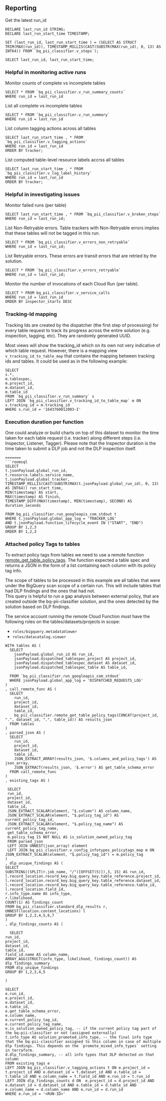 ## Reporting

Get the latest run_id

```roomsql
DECLARE last_run_id STRING;
DECLARE last_run_start_time TIMESTAMP;

SET (last_run_id, last_run_start_time ) = (SELECT AS STRUCT TRIM(MAX(run_id)), TIMESTAMP_MILLIS(CAST(SUBSTR(MAX(run_id), 0, 13) AS INT64)) FROM `bq_pii_classifier.v_steps`);

SELECT last_run_id, last_run_start_time;
```

### Helpful in monitoring active runs

Monitor counts of complete vs incomplete tables
```roomsql
SELECT * FROM `bq_pii_classifier.v_run_summary_counts`
WHERE run_id = last_run_id
```

List all complete vs incomplete tables
```roomsql
SELECT * FROM `bq_pii_classifier.v_run_summary`
WHERE run_id = last_run_id
```


List column tagging actions across all tables

```roomsql
SELECT last_run_start_time , * FROM `bq_pii_classifier.v_tagging_actions`
WHERE run_id = last_run_id
ORDER BY tracker;
```


List computed table-level resource labels accrss all tables 

```roomsql
SELECT last_run_start_time , * FROM `bq_pii_classifier.v_log_label_history`
WHERE run_id = last_run_id
ORDER BY tracker;
```

### Helpful in investigating issues
 

Monitor failed runs (per table)

```roomsql
SELECT last_run_start_time , * FROM `bq_pii_classifier.v_broken_steps` 
WHERE run_id = last_run_id;
```

List Non-Retryable errors. Table trackers with Non-Retryable errors implies that these tables will not be tagged in this run. 
```roomsql
SELECT * FROM `bq_pii_classifier.v_errors_non_retryable`
WHERE run_id = last_run_id;
```

List Retryable errors. These errors are transit errors that are retried by the solution. 
```roomsql
SELECT * FROM `bq_pii_classifier.v_errors_retryable`
WHERE run_id = last_run_id;
```

Monitor the number of invocations of each Cloud Run (per table).

```roomsql
SELECT * FROM bq_pii_classifier.v_service_calls
WHERE run_id = last_run_id
ORDER BY inspector_starts DESC
```

### Tracking-Id mapping
Tracking Ids are created by the dispatcher (the first step of
processing) for every table request to track its progress
across the entire solution (e.g. inspection, tagging, etc). They are randomly generated UUID.  

Most views will show the tracking_id which on its own not very indicative
of which table request. However, there is a mapping view `v_tracking_id_to_table_map`
that contains the mapping between tracking ids and tables. It could be
used as in the following example:
```roomsql
SELECT 
s.*,
m.tablespec,
m.project_id,
m.dataset_id,
m.table_id
FROM `bq_pii_classifier.v_run_summary` s
LEFT JOIN `bq_pii_classifier.v_tracking_id_to_table_map` m ON s.tracking_id = m.tracking_id
WHERE s.run_id = '1643760012003-I'
```

### Execution duration per function
One could analyze or build charts on top of this dataset to monitor 
the time taken for each table request (i.e. tracker) along different steps (i.e. Inspector, Listener, Tagger). 
Please note that the Inspector duration is the time taken to submit a DLP job and not the DLP inspection itself.
```
=======
```roomsql
SELECT  
t.jsonPayload.global_run_id,
t.resource.labels.service_name,
t.jsonPayload.global_tracker,
TIMESTAMP_MILLIS(CAST(SUBSTR(MAX(t.jsonPayload.global_run_id), 0, 13) AS INT64)) run_start_time,
MIN(timestamp) AS start, 
MAX(timestamp) AS finish,
TIMESTAMP_DIFF(MAX(timestamp), MIN(timestamp), SECOND) AS duration_seconds

FROM bq_pii_classifier.run_googleapis_com_stdout t
WHERE t.jsonPayload.global_app_log = 'TRACKER_LOG'
AND t.jsonPayload.function_lifecycle_event IN ("START", "END")
GROUP BY 1,2,3
ORDER BY 1,2,3
```

### Attached policy Tags to tables
To extract policy tags from tables we need to use a remote function [remote_get_table_policy_tags](../helpers/bq-remote-functions/get-policy-tags).
The function expected a table spec and returns a JSON in the form of a list containing each column with its policy tag info. 

The scope of tables to be processed in this example are all tables that were under the BigQuery scan scope of a certain run. This will include tables that had DLP findings and the ones that had not.   
This query is helpful to run a gap analysis between external policy, that are created outside the bq-pii-classifier solution, and the ones detected by the solution based on DLP findings.

The service account running the remote Cloud Function must have the following roles on the tables/datasets/projects in scope:
* `roles/bigquery.metadataViewer`
* `roles/datacatalog.viewer`


```roomsql
WITH tables AS (
  SELECT
    jsonPayload.global_run_id AS run_id,
    jsonPayload.dispatched_tablespec_project AS project_id,
    jsonPayload.dispatched_tablespec_dataset AS dataset_id,
    jsonPayload.dispatched_tablespec_table AS table_id,

  FROM `bq_pii_classifier.run_googleapis_com_stdout`
  WHERE jsonPayload.global_app_log = 'DISPATCHED_REQUESTS_LOG'
)
, call_remote_func AS (
  SELECT
    run_id, 
    project_id,
    dataset_id,
    table_id, 
    bq_pii_classifier.remote_get_table_policy_tags(CONCAT(project_id, ".", dataset_id, ".", table_id)) AS results_json 
  FROM tables
)
, parsed_json AS (
  SELECT
    run_id,
    project_id,
    dataset_id,
    table_id, 
    JSON_EXTRACT_ARRAY(results_json, '$.columns_and_policy_tags') AS json_array,
    JSON_EXTRACT(results_json, '$.error') AS get_table_schema_error
  FROM call_remote_func
)
, existing_tags AS (

 SELECT
 run_id,
 project_id,
 dataset_id,
 table_id, 
 JSON_EXTRACT_SCALAR(element, "$.column") AS column_name,
 JSON_EXTRACT_SCALAR(element, "$.policy_tag_id") AS current_policy_tag_id,
 JSON_EXTRACT_SCALAR(element, "$.policy_tag_name") AS current_policy_tag_name,
 get_table_schema_error,
 m.policy_tag IS NOT NULL AS is_solution_owned_policy_tag
 FROM parsed_json
 LEFT JOIN UNNEST(json_array) element
 LEFT JOIN bq_pii_classifier.v_config_infotypes_policytags_map m ON JSON_EXTRACT_SCALAR(element, "$.policy_tag_id") = m.policy_tag 
)
, dlp_unique_findings AS (
SELECT 
SUBSTRING((SPLIT(r.job_name, "/")[OFFSET(5)]),3, 15) AS run_id,
l.record_location.record_key.big_query_key.table_reference.project_id,
l.record_location.record_key.big_query_key.table_reference.dataset_id,
l.record_location.record_key.big_query_key.table_reference.table_id,
l.record_location.field_id,
r.info_type.name AS info_type,
r.likelihood,
COUNT(1) AS findings_count
FROM bq_pii_classifier.standard_dlp_results r, UNNEST(location.content_locations) l
GROUP BY 1,2,3,4,5,6,7
)
, dlp_findings_counts AS (

  SELECT
run_id,
project_id,
dataset_id,
table_id,
field_id.name AS column_name,
ARRAY_AGG(STRUCT(info_type, likelihood, findings_count)) AS dlp_findings_summary
FROM dlp_unique_findings
GROUP BY 1,2,3,4,5

)

SELECT
e.run_id,
e.project_id,
e.dataset_id,
e.table_id,
e.get_table_schema_error,
e.column_name,
e.current_policy_tag_id,
e.current_policy_tag_name,
e.is_solution_owned_policy_tag, -- if the current policy tag part of the bq-pii-classifier or not (assigned externally)
t.info_type AS solution_promoted_info_type, -- the final info type that the bq-pii-classifier assigned to this column in case of multiple dlp findings. This depends on the `promote_mixed_info_types` setting in terraform.
d.dlp_findings_summary, -- all info types that DLP detected on that column
FROM existing_tags e
LEFT JOIN bq_pii_classifier.v_tagging_actions t ON e.project_id = t.project_id AND e.dataset_id = t.dataset_id AND e.table_id = t.table_id AND e.column_name = t.field_id AND e.run_id = t.run_id
LEFT JOIN dlp_findings_counts d ON  e.project_id = d.project_id AND e.dataset_id = d.dataset_id AND e.table_id = d.table_id AND e.column_name = d.column_name AND e.run_id = d.run_id
WHERE e.run_id = '<RUN-ID>'
```